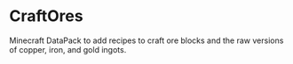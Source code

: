 # CraftOres
Minecraft DataPack to add recipes to craft ore blocks and the raw versions of copper, iron, and gold ingots.
